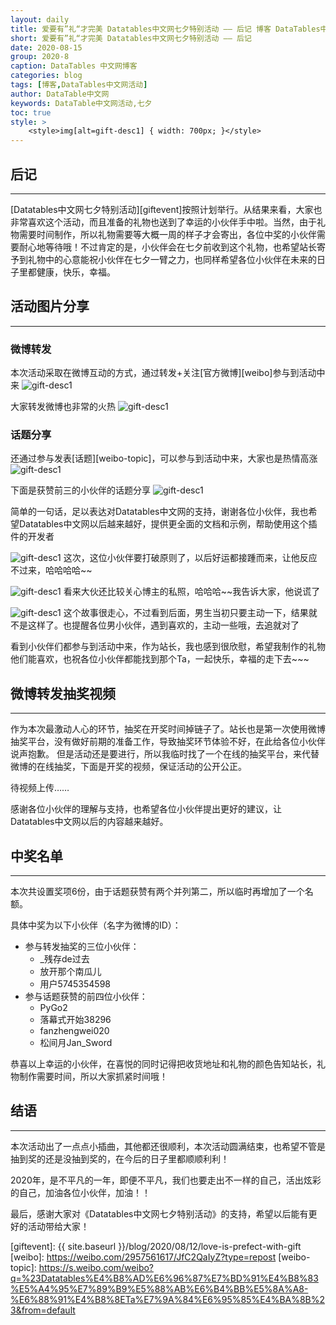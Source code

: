 ```yaml
---
layout: daily
title: 爱要有”礼“才完美 Datatables中文网七夕特别活动 —— 后记 博客 DataTables中文网
short: 爱要有”礼“才完美 Datatables中文网七夕特别活动 —— 后记
date: 2020-08-15
group: 2020-8
caption: DataTables 中文网博客
categories: blog
tags: [博客,DataTables中文网活动]
author: DataTable中文网
keywords: DataTable中文网活动,七夕
toc: true
style: >
    <style>img[alt=gift-desc1] { width: 700px; }</style>
---
```



## 后记
---

[Datatables中文网七夕特别活动][giftevent]按照计划举行。从结果来看，大家也非常喜欢这个活动，而且准备的礼物也送到了幸运的小伙伴手中啦。当然，由于礼物需要时间制作，所以礼物需要等大概一周的样子才会寄出，各位中奖的小伙伴需要耐心地等待哦！不过肯定的是，小伙伴会在七夕前收到这个礼物，<!--more-->也希望站长寄予到礼物中的心意能祝小伙伴在七夕一臂之力，也同样希望各位小伙伴在未来的日子里都健康，快乐，幸福。

## 活动图片分享
---

### 微博转发
本次活动采取在微博互动的方式，通过转发+关注[官方微博][weibo]参与到活动中来
![gift-desc1](/images/blog/2020-08/postscript/微博.jpg)

大家转发微博也非常的火热
![gift-desc1](/images/blog/2020-08/postscript/转发评论.jpg)


### 话题分享
还通过参与发表[话题][weibo-topic]，可以参与到活动中来，大家也是热情高涨
![gift-desc1](/images/blog/2020-08/postscript/话题发表.jpg)

下面是获赞前三的小伙伴的话题分享
![gift-desc1](/images/blog/2020-08/postscript/话题-pygo.jpg)

简单的一句话，足以表达对Datatables中文网的支持，谢谢各位小伙伴，我也希望Datatables中文网以后越来越好，提供更全面的文档和示例，帮助使用这个插件的开发者

![gift-desc1](/images/blog/2020-08/postscript/话题-fanzhengwei.jpg)
这次，这位小伙伴要打破原则了，以后好运都接踵而来，让他反应不过来，哈哈哈哈~~

![gift-desc1](/images/blog/2020-08/postscript/话题-jansword.jpg)
看来大伙还比较关心博主的私照，哈哈哈~~我告诉大家，他说谎了

![gift-desc1](/images/blog/2020-08/postscript/话题-小陀螺.jpg)
这个故事很走心，不过看到后面，男生当初只要主动一下，结果就不是这样了。也提醒各位男小伙伴，遇到喜欢的，主动一些哦，去追就对了

看到小伙伴们都参与到活动中来，作为站长，我也感到很欣慰，希望我制作的礼物他们能喜欢，也祝各位小伙伴都能找到那个Ta，一起快乐，幸福的走下去~~~


## 微博转发抽奖视频
---
作为本次最激动人心的环节，抽奖在开奖时间掉链子了。站长也是第一次使用微博抽奖平台，没有做好前期的准备工作，导致抽奖环节体验不好，在此给各位小伙伴说声抱歉。
但是活动还是要进行，所以我临时找了一个在线的抽奖平台，来代替微博的在线抽奖，下面是开奖的视频，保证活动的公开公正。


待视频上传……


感谢各位小伙伴的理解与支持，也希望各位小伙伴提出更好的建议，让Datatables中文网以后的内容越来越好。


## 中奖名单
---

本次共设置奖项6份，由于话题获赞有两个并列第二，所以临时再增加了一个名额。

具体中奖为以下小伙伴（名字为微博的ID）：
- 参与转发抽奖的三位小伙伴：
    - _残存de过去 
    - 放开那个南瓜儿
    - 用户5745354598
- 参与话题获赞的前四位小伙伴：
    - PyGo2
    - 落幕式开始38296
    - fanzhengwei020
    - 松间月Jan_Sword

恭喜以上幸运的小伙伴，在喜悦的同时记得把收货地址和礼物的颜色告知站长，礼物制作需要时间，所以大家抓紧时间哦！

## 结语
---

本次活动出了一点点小插曲，其他都还很顺利，本次活动圆满结束，也希望不管是抽到奖的还是没抽到奖的，在今后的日子里都顺顺利利！

2020年，是不平凡的一年，即便不平凡，我们也要走出不一样的自己，活出炫彩的自己，加油各位小伙伴，加油！！

最后，感谢大家对《Datatables中文网七夕特别活动》的支持，希望以后能有更好的活动带给大家！









[giftevent]: {{ site.baseurl }}/blog/2020/08/12/love-is-prefect-with-gift
[weibo]: https://weibo.com/2957561617/JfC2QaIyZ?type=repost
[weibo-topic]: https://s.weibo.com/weibo?q=%23Datatables%E4%B8%AD%E6%96%87%E7%BD%91%E4%B8%83%E5%A4%95%E7%89%B9%E5%88%AB%E6%B4%BB%E5%8A%A8-%E6%88%91%E4%B8%8ETa%E7%9A%84%E6%95%85%E4%BA%8B%23&from=default